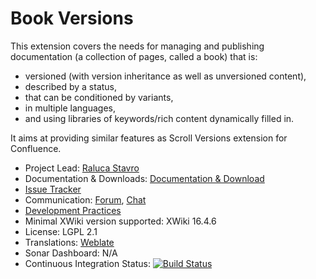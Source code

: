 # Book Versions

This extension covers the needs for managing and publishing documentation (a collection of pages, called a book) 
that is:
- versioned (with version inheritance as well as unversioned content),
- described by a status,
- that can be conditioned by variants,
- in multiple languages,
- and using libraries of keywords/rich content dynamically filled in.

It aims at providing similar features as Scroll Versions extension for Confluence.

* Project Lead: [Raluca Stavro](https://www.xwiki.org/xwiki/bin/view/XWiki/rstavro)
* Documentation & Downloads: [Documentation & Download](https://extensions.xwiki.org/xwiki/bin/view/Extension/Book%20Versions/)
* [Issue Tracker](https://jira.xwiki.org/browse/BVERSION)
* Communication: [Forum](https://forum.xwiki.org/), [Chat](https://dev.xwiki.org/xwiki/bin/view/Community/Chat)
* [Development Practices](https://dev.xwiki.org)
* Minimal XWiki version supported: XWiki 16.4.6
* License: LGPL 2.1
* Translations: [Weblate](https://l10n.xwiki.org/projects/xwiki-contrib/book-versions-ui/)
* Sonar Dashboard: N/A
* Continuous Integration Status: [![Build Status](https://ci.xwiki.org/job/XWiki%20Contrib/job/book-versions/job/master/badge/icon)](https://ci.xwiki.org/job/XWiki%20Contrib/job/book-versions/job/master/)